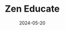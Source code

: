 ---  
layout: startup_page  
title: "Zen Educate"  
id: "zeneducate.com"  
permalink: "/zeneducatezeneducate.com05202024/"  
website: "https://www.zeneducate.com/"  
funding_round: "Series B"  
funding_amount: "$37M"  
investors: "Round2 Capital, Adjuvo, Brighteye Ventures, FJ Labs, Ascension Ventures"  
about: "Zen Educate is an online marketplace connecting schools with teachers, addressing the growing teacher shortage crisis. It offers a self-serve platform to digitize the recruitment process, eliminating costly intermediaries and improving matching efficiency based on various criteria. The platform facilitates both full-time and flexible part-time positions, offering higher pay for teachers and cost savings for schools."  
markets: "EdTech, Education"  
hq: "London, England, United Kingdom"  
founded_year: "2017"  
linkedin: "https://uk.linkedin.com/company/zen-educate"  
twitter: "https://twitter.com/ZenEducate"  
instagram: ""  
facebook: "https://www.facebook.com/zeneducate/"  
crunchbase: "https://www.crunchbase.com/organization/zen-educate"  
pitchbook: "https://pitchbook.com/profiles/company/181831-33"  

date_display: "20-May-2024"  
date: "2024-05-20"

# SEO Optimization  
meta_title: "Zen Educate - Series B Funding ($37M)"  
meta_description: "Zen Educate, Zen Educate is an online marketplace connecting schools with teachers, addressing the growing teacher shortage crisis. It offers a self-serve platform..."  
meta_keywords: "Zen Educate, EdTech, Education, Series B funding"  
canonical_url: "https://startup.projectstartups.com/zeneducatezeneducate.com05202024/"  
---